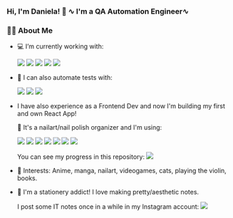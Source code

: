 ### Hi, I'm Daniela! 👋 ∿ I'm a QA Automation Engineer∿

### :woman_technologist: About Me

- 💻 I’m currently working with:

  <a href="https://www.selenium.dev/"><img src="https://img.shields.io/badge/-Selenium-43B02A?logo=Selenium&logoColor=white"/></a> <a href="https://cucumber.io/"><img src="https://img.shields.io/badge/-Cucumber-23D96C?logo=Cucumber&logoColor=black"/></a> <a href="https://junit.org/junit5/"><img src="https://img.shields.io/badge/-JUnit5-25A162?logo=Junit5&logoColor=white"/></a> <a href="https://www.atlassian.com/es/software/jira"><img src="https://img.shields.io/badge/-Jira-0052CC?logo=Jira-Software"/></a> <a href="https://www.qmetry.com/"><img src="https://img.shields.io/badge/-QMetry-003FB3?style=flat"/></a>

- 🤖 I can also automate tests with:

  <a href="https://playwright.dev/"><img src="https://img.shields.io/badge/-Playwright-2EAD33?logo=Playwright&logoColor=white"/></a> <a href="https://www.cypress.io/"><img src="https://img.shields.io/badge/-Cypress-17202C?logo=Cypress"/></a> <a href="https://storybook.js.org/"> <a href="https://www.postman.com/"><img src="https://img.shields.io/badge/-Postman-FF6C37?logo=Postman&logoColor=white"/></a>
  
- I have also experience as a Frontend Dev and now I'm building my first and own React App!

  💅 It's a nailart/nail polish organizer and I'm using:

  <a href="https://developer.mozilla.org/en-US/docs/Web/JavaScript"><img src="https://img.shields.io/badge/-JavaScript-F7DF1E?logo=JavaScript&logoColor=white"/></a> <a href="https://www.typescriptlang.org/"><img src="https://img.shields.io/badge/-TypeScript-3178C6?logo=TypeScript&logoColor=white"/></a> <a href="https://reactjs.org/"><img src="https://img.shields.io/badge/-ReactJS-61DAFB?logo=React&logoColor=black"/></a> <a href="https://sass-lang.com/"><img src="https://img.shields.io/badge/-Sass-CC6699?logo=Sass&logoColor=white"/></a> <img src="https://img.shields.io/badge/-Storybook-FF4785?logo=Storybook&logoColor=white"/></a>
  <a href="https://code.visualstudio.com/"><img src="https://img.shields.io/badge/-Visual%20Studio%20Code-007ACC?logo=Visual-Studio-Code"/></a> <a href="https://playwright.dev/"><img src="https://img.shields.io/badge/-Playwright-2EAD33?logo=Playwright&logoColor=white"/></a>

  You can see my progress in this repository: <a href="https://github.com/mitsudani/tsume-frontend"><img src="https://img.shields.io/badge/-GitHub-grey?logo=GitHub"/></a>

- :purple_heart: Interests: Anime, manga, nailart, videogames, cats, playing the violin, books.

- :pencil: I'm a stationery addict! I love making pretty/aesthetic notes.

  I post some IT notes once in a while in my Instagram account: <a href="https://instagram.com/mitsudani"><img src="https://img.shields.io/badge/-@mitsudani-blueviolet?style=flat&logo=Instagram&logoColor=white"/></a>





